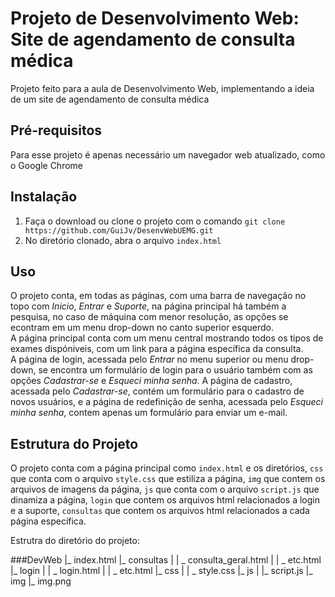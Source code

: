 # Projeto de Desenvolvimento Web: Site de agendamento de consulta médica

Projeto feito para a aula de Desenvolvimento Web, implementando a ideia de um site de agendamento de consulta médica

## Pré-requisitos

Para esse projeto é apenas necessário um navegador web atualizado, como o Google Chrome

## Instalação

1. Faça o download ou clone o projeto com o comando `git clone https://github.com/GuiJv/DesenvWebUEMG.git`
2. No diretório clonado, abra o arquivo `index.html`

## Uso

O projeto conta, em todas as páginas, com uma barra de navegação no topo com *Inicio*, *Entrar* e *Suporte*, na página principal há também a pesquisa, no caso de máquina com menor resolução, as opções se econtram em um menu drop-down no canto superior esquerdo.   
A página principal conta com um menu central mostrando todos os tipos de exames dispóniveis, com um link para a página específica da consulta.  
A página de login, acessada pelo *Entrar* no menu superior ou menu drop-down, se encontra um formulário de login para o usuário também com as opções *Cadastrar-se* e *Esqueci minha senha*.
A página de cadastro, acessada pelo *Cadastrar-se*, contém um formulário para o cadastro de novos usuários, e a página de redefinição de senha, acessada pelo *Esqueci minha senha*, contem apenas um formulário para enviar um e-mail.   

## Estrutura do Projeto

O projeto conta com a página principal como `index.html` e os diretórios, `css` que conta com o arquivo `style.css` que estiliza a página, `img` que contem os arquivos
de imagens da página, `js` que conta com o arquivo `script.js` que dinamiza a página, `login` que contem os arquivos html relacionados a login e a suporte, `consultas` que contem os arquivos html relacionados a cada página específica.

Estrutra do diretório do projeto:

###DevWeb
|_ index.html
|_ consultas
| | _ consulta_geral.html
| | _ etc.html
|_ login
| | _ login.html
| | _ etc.html
|_ css
| | _ style.css
|_ js
| |_ script.js
|_ img
  |_ img.png

  
